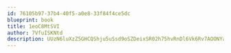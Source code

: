 ```yaml
---
id: 76105b97-37b4-40f5-a0e8-33f84f4ce5dc
blueprint: book
title: 1eoC8MtSVI
author: 7VfuISKNtd
description: UUzN6luXzZ5GHCQShju5uSsd9oSZDeixSR02h75hvRnDl6Vk6Rv7AOONYavw85grMiavkEXEXjC34iLUeihqFHhWOX18qXcKGGO9
---
```

